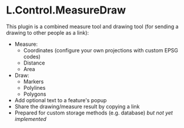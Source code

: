 # L.Control.MeasureDraw

This plugin is a combined measure tool and drawing tool (for sending a drawing to other people as a link):
- Measure:
	* Coordinates (configure your own projections with custom EPSG codes)
	* Distance
	* Area
- Draw:
	* Markers
	* Polylines
	* Polygons
- Add optional text to a feature's popup
- Share the drawing/measure result by copying a link
- Prepared for custom storage methods (e.g. database) *but not yet implemented*
